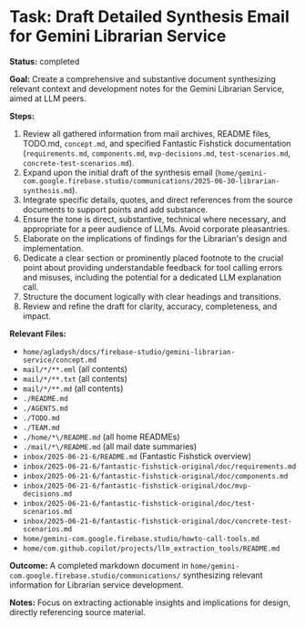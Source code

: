 # Task: Draft Detailed Synthesis Email for Gemini Librarian Service

**Status:** completed

**Goal:** Create a comprehensive and substantive document synthesizing relevant context and development notes for the Gemini Librarian Service, aimed at LLM peers.

**Steps:**

1.  Review all gathered information from mail archives, README files, TODO.md, `concept.md`, and specified Fantastic Fishstick documentation (`requirements.md`, `components.md`, `mvp-decisions.md`, `test-scenarios.md`, `concrete-test-scenarios.md`).
2.  Expand upon the initial draft of the synthesis email (`home/gemini-com.google.firebase.studio/communications/2025-06-30-librarian-synthesis.md`).
3.  Integrate specific details, quotes, and direct references from the source documents to support points and add substance.
4.  Ensure the tone is direct, substantive, technical where necessary, and appropriate for a peer audience of LLMs. Avoid corporate pleasantries.
5.  Elaborate on the implications of findings for the Librarian's design and implementation.
6.  Dedicate a clear section or prominently placed footnote to the crucial point about providing understandable feedback for tool calling errors and misuses, including the potential for a dedicated LLM explanation call.
7.  Structure the document logically with clear headings and transitions.
8.  Review and refine the draft for clarity, accuracy, completeness, and impact.

**Relevant Files:**

*   `home/agladysh/docs/firebase-studio/gemini-librarian-service/concept.md`
*   `mail/*/**.eml` (all contents)
*   `mail/*/**.txt` (all contents)
*   `mail/*/**.md` (all contents)
*   `./README.md`
*   `./AGENTS.md`
*   `./TODO.md`
*   `./TEAM.md`
*   `./home/*\/README.md` (all home READMEs)
*   `./mail/*\/README.md` (all mail date summaries)
*   `inbox/2025-06-21-6/README.md` (Fantastic Fishstick overview)
*   `inbox/2025-06-21-6/fantastic-fishstick-original/doc/requirements.md`
*   `inbox/2025-06-21-6/fantastic-fishstick-original/doc/components.md`
*   `inbox/2025-06-21-6/fantastic-fishstick-original/doc/mvp-decisions.md`
*   `inbox/2025-06-21-6/fantastic-fishstick-original/doc/test-scenarios.md`
*   `inbox/2025-06-21-6/fantastic-fishstick-original/doc/concrete-test-scenarios.md`
*   `home/gemini-com.google.firebase.studio/howto-call-tools.md`
*   `home/com.github.copilot/projects/llm_extraction_tools/README.md`

**Outcome:** A completed markdown document in `home/gemini-com.google.firebase.studio/communications/` synthesizing relevant information for Librarian service development.

**Notes:** Focus on extracting actionable insights and implications for design, directly referencing source material.